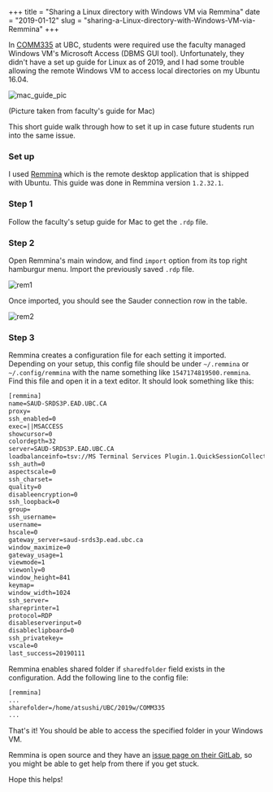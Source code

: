 +++
title = "Sharing a Linux directory with Windows VM via Remmina"
date = "2019-01-12"
slug = "sharing-a-Linux-directory-with-Windows-VM-via-Remmina"
+++

In [COMM335](https://mybcom.sauder.ubc.ca/courses-money-enrolment/courses/comm-335) at UBC, students were required use the faculty managed Windows VM's Microsoft Access (DBMS GUI tool). Unfortunately, they didn't have a set up guide for Linux as of 2019, and I had some trouble allowing the remote Windows VM to access local directories on my Ubuntu 16.04.

![mac_guide_pic](https://user-images.githubusercontent.com/9669739/51080253-d79af500-168c-11e9-82f4-f505a777613b.png "test")

(Picture taken from faculty's guide for Mac)

This short guide walk through how to set it up in case future students run into the same issue.

### Set up

I used [Remmina](https://remmina.org/) which is the remote desktop application that is shipped with Ubuntu. This guide was done in Remmina version `1.2.32.1`.

### Step 1

Follow the faculty's setup guide for Mac to get the `.rdp` file.

### Step 2

Open Remmina's main window, and find `import` option from its top right hamburgur menu.
Import the previously saved `.rdp` file.

![rem1](https://user-images.githubusercontent.com/9669739/51066471-27ab8600-15bf-11e9-9684-d20072675aa9.png)

Once imported, you should see the Sauder connection row in the table.

![rem2](https://user-images.githubusercontent.com/9669739/51066602-11ea9080-15c0-11e9-9496-e3a8aae90bad.png)

### Step 3

Remmina creates a configuration file for each setting it imported.
Depending on your setup, this config file should be under `~/.remmina` or `~/.config/remmina` with the name something like `1547174819500.remmina`.
Find this file and open it in a text editor. It should look something like this:

```txt
[remmina]
name=SAUD-SRDS3P.EAD.UBC.CA
proxy=
ssh_enabled=0
exec=||MSACCESS
showcursor=0
colordepth=32
server=SAUD-SRDS3P.EAD.UBC.CA
loadbalanceinfo=tsv://MS Terminal Services Plugin.1.QuickSessionCollection
ssh_auth=0
aspectscale=0
ssh_charset=
quality=0
disableencryption=0
ssh_loopback=0
group=
ssh_username=
username=
hscale=0
gateway_server=saud-srds3p.ead.ubc.ca
window_maximize=0
gateway_usage=1
viewmode=1
viewonly=0
window_height=841
keymap=
window_width=1024
ssh_server=
shareprinter=1
protocol=RDP
disableserverinput=0
disableclipboard=0
ssh_privatekey=
vscale=0
last_success=20190111
```

Remmina enables shared folder if `sharedfolder` field exists in the configuration. Add the following line to the config file:

```txt
[remmina]
...
sharefolder=/home/atsushi/UBC/2019w/COMM335
...
```

That's it! You should be able to access the specified folder in your Windows VM.

Remmina is open source and they have an [issue page on their GitLab](https://gitlab.com/Remmina/Remmina/issues), so you might be able to get help from there if you get stuck.

Hope this helps!
